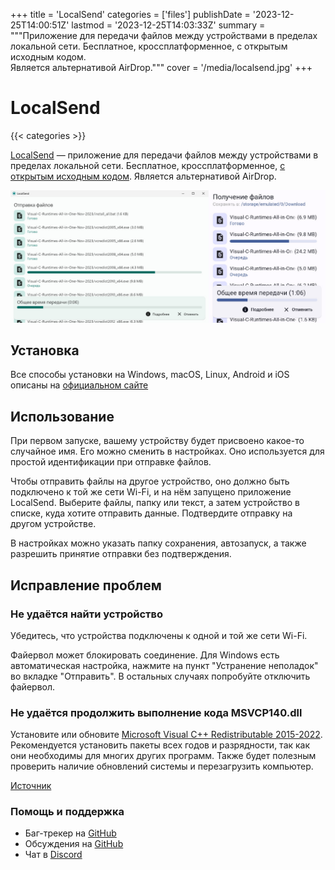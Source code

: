 +++
title = 'LocalSend'
categories = ['files']
publishDate = '2023-12-25T14:00:51Z'
lastmod = '2023-12-25T14:03:33Z'
summary = """Приложение для передачи файлов между устройствами в пределах \
локальной сети. Бесплатное, кроссплатформенное, с открытым исходным кодом. \
Является альтернативой AirDrop."""
cover = '/media/localsend.jpg'
+++

# LocalSend
{{< categories >}}

[LocalSend](https://localsend.org) — приложение для передачи файлов между
устройствами в пределах локальной сети. Бесплатное, кроссплатформенное,
[с открытым исходным кодом](https://github.com/localsend/localsend). Является
альтернативой AirDrop.

![Отправка файлов с компьютера на телефон при помощи LocalSend](/media/localsend.jpg)

## Установка

Все способы установки на Windows, macOS, Linux, Android и iOS описаны на
[официальном сайте](https://localsend.org/#/download)

## Использование

При первом запуске, вашему устройству будет присвоено какое-то случайное имя.
Его можно сменить в настройках. Оно используется для простой идентификации при
отправке файлов.

Чтобы отправить файлы на другое устройство, оно должно быть подключено к той же
сети Wi-Fi, и на нём запущено приложение LocalSend. Выберите файлы, папку или
текст, а затем устройство в списке, куда хотите отправить данные. Подтвердите
отправку на другом устройстве.

В настройках можно указать папку сохранения, автозапуск, а также разрешить
принятие отправки без подтверждения.

## Исправление проблем

### Не удаётся найти устройство

Убедитесь, что устройства подключены к одной и той же сети Wi-Fi.

Файервол может блокировать соединение. Для Windows есть автоматическая
настройка, нажмите на пункт "Устранение неполадок" во вкладке "Отправить". В
остальных случаях попробуйте отключить файервол.

### Не удаётся продолжить выполнение кода MSVCP140.dll

Установите или обновите
[Microsoft Visual C++ Redistributable 2015-2022](https://www.techpowerup.com/download/visual-c-redistributable-runtime-package-all-in-one).
Рекомендуется установить пакеты всех годов и разрядности, так как они
необходимы для многих других программ. Также будет полезным проверить наличие
обновлений системы и перезагрузить компьютер.

[Источник](https://github.com/localsend/localsend/issues/682)

### Помощь и поддержка

- Баг-трекер на [GitHub](https://github.com/localsend/localsend/issues)
- Обсуждения на [GitHub](https://github.com/localsend/localsend/discussions)
- Чат в [Discord](https://discord.gg/GSRWmQNP87)
